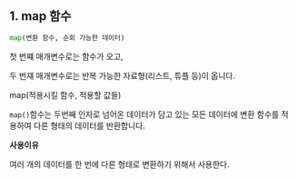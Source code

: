 ## 1. map 함수

```python
map(변환 함수, 순회 가능한 데이터)
```

첫 번쨰 매개변수로는 함수가 오고, 

두 번쟤 매개변수로는 반복 가능한 자료형(리스트, 튜플 등)이 옵니다.

map(적용시킬 함수, 적용할 값들)

`map()`함수는 두번째 인자로 넘어온 데이터가 담고 있는 모든 데이터에 변환 함수를 적용하여 다른 형태의 데이터를 반환합니다.

**사용이유**

여러 개의 데이터를 한 번에 다른 형태로 변환하기 위해서 사용한다.
